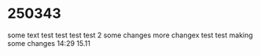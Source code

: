 # 250343
some text test test test test 2
some changes more changex test test
making some changes 14:29 15.11